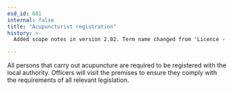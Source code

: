 ```yaml
---
esd_id: 681
internal: false
title: "Acupuncturist registration"
history: >-
  Added scope notes in version 2.02. Term name changed from 'Licence - acupuncturist' to 'Licences - acupuncturist' in version 3.00. Term name changed from 'Licences - acupuncturist' to 'Registration - acupuncturist' in version 3.03. Name changed to 'Acupuncturist registration' in version 4.00.

---
```


All persons that carry out acupuncture are required to be registered with the local authority. Officers will visit the premises to ensure they comply with the requirements of all relevant legislation.

